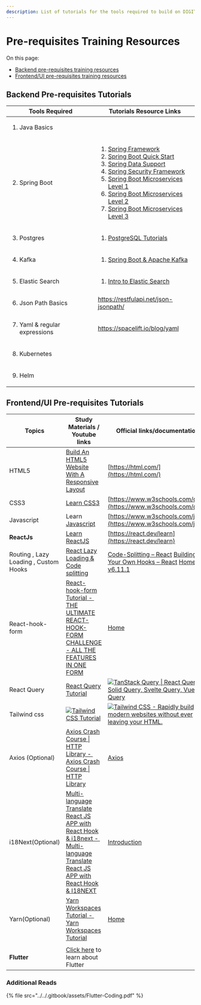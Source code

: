 ```yaml
---
description: List of tutorials for the tools required to build on DIGIT platform
---
```


# Pre-requisites Training Resources

On this page:

* [Backend pre-requisites training resources](development-pre-requisites.md#backend-pre-requisites-tutorials)
* [Frontend/UI pre-requisites training resources](development-pre-requisites.md#prerequisite-reference-study-materials-hardbreak-hardbreak-development-team-hardbreak)

## Backend Pre-requisites Tutorials

<table><thead><tr><th width="221">Tools Required</th><th>Tutorials Resource Links</th></tr></thead><tbody><tr><td><ol><li>Java Basics</li></ol></td><td></td></tr><tr><td><ol start="2"><li>Spring Boot</li></ol></td><td><ol><li><a href="https://www.youtube.com/playlist?list=PLC97BDEFDCDD169D7">Spring Framework</a></li><li><a href="https://www.youtube.com/playlist?list=PLqq-6Pq4lTTbx8p2oCgcAQGQyqN8XeA1x">Spring Boot Quick Start </a></li><li><a href="https://www.youtube.com/playlist?list=PL1A506B159E5BD13E">Spring Data Support</a></li><li><a href="https://www.youtube.com/playlist?list=PLqq-6Pq4lTTYTEooakHchTGglSvkZAjnE">Spring Security Framework</a></li><li><a href="https://www.youtube.com/playlist?list=PLqq-6Pq4lTTZSKAFG6aCDVDP86Qx4lNas">Spring Boot Microservices Level 1</a></li><li><a href="https://www.youtube.com/playlist?list=PLqq-6Pq4lTTbXZY_elyGv7IkKrfkSrX5e">Spring Boot Microservices Level 2</a></li><li><a href="https://www.youtube.com/playlist?list=PLqq-6Pq4lTTaoaVoQVfRJPqvNTCjcTvJB">Spring Boot Microservices Level 3</a></li></ol></td></tr><tr><td><ol start="3"><li>Postgres</li></ol></td><td><ol><li><a href="https://www.youtube.com/playlist?list=PLk1kxccoEnNEtwGZW-3KAcAlhI_Guwh8x">PostgreSQL Tutorials</a></li></ol></td></tr><tr><td><ol start="4"><li>Kafka</li></ol></td><td><ol><li><a href="https://www.youtube.com/playlist?list=PLGRDMO4rOGcNLwoack4ZiTyewUcF6y6BU">Spring Boot &#x26; Apache Kafka</a></li></ol><p></p></td></tr><tr><td><ol start="5"><li>Elastic Search</li></ol></td><td><ol><li><a href="https://www.youtube.com/watch?v=gS_nHTWZEJ8">Intro to Elastic Search</a></li></ol></td></tr><tr><td><ol start="6"><li>Json Path Basics</li></ol></td><td><a href="https://restfulapi.net/json-jsonpath/">https://restfulapi.net/json-jsonpath/</a></td></tr><tr><td><ol start="7"><li>Yaml &#x26; regular expressions</li></ol></td><td><a href="https://spacelift.io/blog/yaml">https://spacelift.io/blog/yaml</a></td></tr><tr><td><ol start="8"><li>Kubernetes</li></ol></td><td></td></tr><tr><td><ol start="9"><li>Helm</li></ol></td><td></td></tr></tbody></table>

## Frontend/UI Pre-requisites Tutorials <a href="#prerequisite-reference-study-materials-hardbreak-hardbreak-development-team-hardbreak" id="prerequisite-reference-study-materials-hardbreak-hardbreak-development-team-hardbreak"></a>

| Topics                                | Study Materials / Youtube links                                                                                                                                                                                                                                                                                                     | Official links/documentation                                                                                                                                                                                                                                                                                                                                                                                                   |
| ------------------------------------- | ----------------------------------------------------------------------------------------------------------------------------------------------------------------------------------------------------------------------------------------------------------------------------------------------------------------------------------- | ------------------------------------------------------------------------------------------------------------------------------------------------------------------------------------------------------------------------------------------------------------------------------------------------------------------------------------------------------------------------------------------------------------------------------ |
| HTML5                                 | [Build An HTML5 Website With A Responsive Layout](https://www.youtube.com/watch?v=Wm6CUkswsNw)                                                                                                                                                                                                                                      | [https://html.com/](https://html.com/)                                                                                                                                                                                                                                                                                                                                                                                         |
| CSS3                                  | [Learn CSS3](https://www.youtube.com/watch?v=wRNinF7YQqQ)                                                                                                                                                                                                                                                                           | [https://www.w3schools.com/css/](https://www.w3schools.com/css/)                                                                                                                                                                                                                                                                                                                                                               |
| Javascript                            | Learn [Javascript](https://www.youtube.com/watch?v=W6NZfCO5SIk)                                                                                                                                                                                                                                                                     | [https://www.w3schools.com/js/](https://www.w3schools.com/js/)                                                                                                                                                                                                                                                                                                                                                                 |
| **ReactJs**                           | [Learn ReactJS](https://www.youtube.com/watch?v=4baq00tHfmA)                                                                                                                                                                                                                                                                        | [https://react.dev/learn](https://react.dev/learn)                                                                                                                                                                                                                                                                                                                                                                             |
| Routing , Lazy Loading , Custom Hooks | [<img src="https://www.youtube.com/s/desktop/1805f790/img/favicon_32x32.png" alt="" data-size="line">React Lazy Loading & Code splitting](https://www.youtube.com/watch?v=tV9gvls8IP8)                                                                                                                                              | [<img src="https://legacy.reactjs.org/favicon.ico" alt="" data-size="line">Code-Splitting – React](https://reactjs.org/docs/code-splitting.html) [<img src="https://legacy.reactjs.org/favicon.ico" alt="" data-size="line">Building Your Own Hooks – React](https://reactjs.org/docs/hooks-custom.html) [<img src="https://reactrouter.com/favicon-light.png" alt="" data-size="line">Home v6.11.1](https://reactrouter.com/) |
| React-hook-form                       | [React-hook-form Tutorial - ](https://www.youtube.com/watch?v=U-iz8b4RExA)[<img src="https://www.youtube.com/s/desktop/1805f790/img/favicon_32x32.png" alt="" data-size="line">THE ULTIMATE REACT-HOOK-FORM CHALLENGE - ALL THE FEATURES IN ONE FORM](https://www.youtube.com/watch?v=U-iz8b4RExA)                                  | [Home](https://react-hook-form.com/)                                                                                                                                                                                                                                                                                                                                                                                           |
| <p> </p><p>React Query</p>            | [<img src="https://www.youtube.com/s/desktop/1805f790/img/favicon_32x32.png" alt="" data-size="line">React Query Tutorial](https://www.youtube.com/playlist?list=PL4cUxeGkcC9jpi7Ptjl5b50p9gLjOFani)                                                                                                                                | [![](https://tanstack.com/favicons/favicon-16x16.png)TanStack Query \| React Query, Solid Query, Svelte Query, Vue Query](https://react-query.tanstack.com/)                                                                                                                                                                                                                                                                   |
| Tailwind css                          | [![](https://www.youtube.com/s/desktop/1805f790/img/favicon\_32x32.png)Tailwind CSS Tutorial](https://www.youtube.com/playlist?list=PL4cUxeGkcC9gpXORlEHjc5bgnIi5HEGhw)                                                                                                                                                             | [![](https://tailwindcss.com/favicons/favicon-16x16.png?v=3)Tailwind CSS - Rapidly build modern websites without ever leaving your HTML.](https://tailwindcss.com/)                                                                                                                                                                                                                                                            |
| Axios (Optional)                      | [Axios Crash Course \| HTTP Library - ](https://www.youtube.com/watch?v=6LyagkoRWYA)[<img src="https://www.youtube.com/s/desktop/1805f790/img/favicon_32x32.png" alt="" data-size="line">Axios Crash Course \| HTTP Library](https://www.youtube.com/watch?v=6LyagkoRWYA)                                                           | [<img src="https://axios-http.com/assets/favicon.ico" alt="" data-size="line">Axios](https://axios-http.com/)                                                                                                                                                                                                                                                                                                                  |
| i18Next(Optional)                     | [Multi-language Translate React JS APP with React Hook & i18next - ](https://www.youtube.com/watch?v=cHqxgLhOl5Y)[<img src="https://www.youtube.com/s/desktop/1805f790/img/favicon_32x32.png" alt="" data-size="line">Multi-language Translate React JS APP with React Hook & I18NEXT](https://www.youtube.com/watch?v=cHqxgLhOl5Y) | [<img src="https://1143667985-files.gitbook.io/~/files/v0/b/gitbook-legacy-files/o/spaces%2F-L9iS6Wm2hynS5H9Gj7j%2Favatar.png?generation=1523462254548780&#x26;alt=media" alt="" data-size="line">Introduction](https://www.i18next.com/)                                                                                                                                                                                      |
| Yarn(Optional)                        | [Yarn Workspaces Tutorial - ](https://www.youtube.com/watch?v=G8KXFWftCg0)[<img src="https://www.youtube.com/s/desktop/1805f790/img/favicon_32x32.png" alt="" data-size="line">Yarn Workspaces Tutorial](https://www.youtube.com/watch?v=G8KXFWftCg0)                                                                               | [<img src="https://yarnpkg.com/favicon-32x32.png?v=775b53071ebde4f6d738805a2d9fcb72" alt="" data-size="line">Home](https://yarnpkg.com/)                                                                                                                                                                                                                                                                                       |
|                                       |                                                                                                                                                                                                                                                                                                                                     |                                                                                                                                                                                                                                                                                                                                                                                                                                |
| **Flutter**                           | [Click here](development-pre-requisites.md#further-reads) to learn about Flutter                                                                                                                                                                                                                                                    |                                                                                                                                                                                                                                                                                                                                                                                                                                |

### Additional Reads

{% file src="../../.gitbook/assets/Flutter-Coding.pdf" %}
